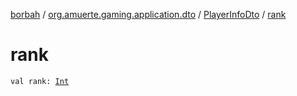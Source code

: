 [borbah](../../index.md) / [org.amuerte.gaming.application.dto](../index.md) / [PlayerInfoDto](index.md) / [rank](./rank.md)

# rank

`val rank: `[`Int`](https://kotlinlang.org/api/latest/jvm/stdlib/kotlin/-int/index.html)